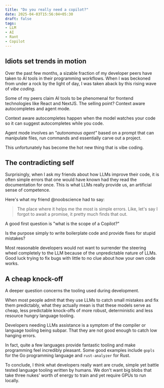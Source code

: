 ```yaml
---
title: "Do you really need a copilot?"
date: 2025-04-03T15:56:04+05:30
draft: false
tags:
- LLM
- AI
- Rant
- Copilot
---
```


## Idiots set trends in motion

Over the past few months, a sizable fraction of my developer peers have taken to
AI tools in their programming workflows. When I was beckoned from under a rock
by the light of day, I was taken aback by this rising wave of *vibe coding*.

Some of my peers claim AI tools to be phenomenal for frontend technologies like
React and NextJS. The selling point? Context aware autocompletes and agent mode.

Context aware autocompletes happen when the model watches your code so it can
suggest autocompletes while you code.

Agent mode involves an *"autonomous agent"* based on a prompt that can
manipulate files, run commands and essentially carve out a project.

This unfortunately has become the hot new thing that is vibe coding.

## The contradicting self

Surprisingly, when I ask my friends about how LLMs improve their code, it is
often simple errors that one would have known had they read the documentation
for once. This is what LLMs really provide us, an artificial sense of
competence.

Here's what my friend @noobscience had to say:

> The place where it helps me the most is simple errors.
Like, let's say I forgot to await a promise, it pretty much finds that out.

A good first question is "what is the scope of a Copilot?"

Is the purpose simply to write boilerplate code and provide fixes for stupid
mistakes?

Most reasonable developers would not want to surrender the steering wheel
completely to the LLM because of the unpredictable nature of LLMs. Good luck
trying to fix bugs with little to no clue about how your own code works.

## A cheap knock-off

A deeper question concerns the tooling used during development.

When most people admit that they use LLMs to catch small mistakes and fix them
predictably, what they actually mean is that these models serve as cheap, less
predictable knock-offs of more robust, deterministic and less resource hungry
language tooling.

Developers needing LLMs assistance is a symptom of the compiler or language
tooling being subpar. That they are not good enough to catch low hanging errors.

In fact, quite a few languages provide fantastic tooling and make programming
feel incredibly pleasant. Some good examples include `gopls` for the Go
programming language and `rust-analyzer` for Rust.

To conclude, I think what developers really want are crude, simple yet battle
tested language tooling written by humans. We don't want big blobs that take
three nukes' worth of energy to train and yet require GPUs to run locally.
